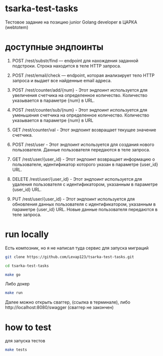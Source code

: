 # tsarka-test-tasks

Тестовое задание на позицию junior Golang developer в ЦАРКА (webtotem)

# доступные эндпоинты

1) POST /rest/substr/find — endpoint для нахождения заданной подстроки. Строка находится
в теле HTTP запроса.

2) POST /rest/email/check — endpoint, которая анализирует тело HTTP запроса и выдает все
найденные email адреса.

3) POST /rest/counter/add/{num} - Этот эндпоинт используется для увеличения счетчика на определенное количество. Количество указывается в параметре {num} в URL.

4) POST /rest/counter/sub/{num} - Этот эндпоинт используется для уменьшения счетчика на определенное количество. Количество указывается в параметре {num} в URL

5) GET /rest/counter/val - Этот эндпоинт возвращает текущее значение счетчика.

6) POST /rest/user - Этот эндпоинт используется для создания нового пользователя. Данные пользователя передаются в теле запроса.

7) GET /rest/user/{user_id} - Этот эндпоинт возвращает информацию о пользователе, идентификатор которого указан в параметре {user_id} URL.

8) DELETE /rest/user/{user_id} - Этот эндпоинт используется для удаления пользователя с идентификатором, указанным в параметре {user_id} URL.

9) PUT /rest/user/{user_id} - Этот эндпоинт используется для обновления данных пользователя с идентификатором, указанным в параметре {user_id} URL. Новые данные пользователя передаются в теле запроса.

# run locally
Есть композник, но я не написал туда сервис для запуска миграций 

```bash
git clone https://github.com/Levap123/tsarka-test-tasks.git 
```
```bash
cd tsarka-test-tasks
```

```bash
make go
```

Либо докер 
```bash
make run
```
Далее можно открыть сваггер, (ссылка в терминале), либо http://localhost:8080/swagger (сваггер не закончен)
# how to test

для запуска тестов

```bash
make tests
```

